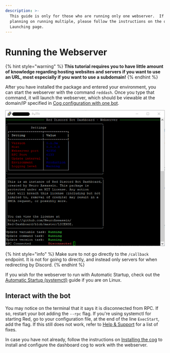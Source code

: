 ```yaml
---
description: >-
  This guide is only for those who are running only one webserver.  If you are
  planning on running multiple, please follow the instructions on the other
  Launching page.
---
```


# Running the Webserver

{% hint style="warning" %}
**This tutorial requires you to have little amount of knowledge regarding hosting websites and servers if you want to use an URL, most especially if you want to use a subdomain!**
{% endhint %}

After you have installed the package and entered your environment, you can start the webserver with the command `reddash`. Once you type that command, it will launch the webserver, which should be viewable at the domain/IP specified in [Cog configuration with one bot](../cog-installation/cog-configuration-with-one-bot.md).

![You should get this screen, but with RPC connected.](../.gitbook/assets/annotation-2020-06-15-134714.png)

{% hint style="info" %}
Make sure to not go directly to the `/callback` endpoint.  It is not for going to directly, and instead only servers for when redirecting by Discord.
{% endhint %}

If you wish for the webserver to run with Automatic Startup, check out the [Automatic Startup \(systemctl\)](../webserver-installation/automatic-startup-systemctl.md) guide if you are on Linux.

## Interact with the bot

You may notice on the terminal that it says it is disconnected from RPC. If so, restart your bot adding the `--rpc` flag.  If you're using systemctl for starting Red, go to your configuration file, at the end of the line `ExecStart`, add the flag.  If this still does not work, refer to [Help & Support](../support/help-and-support.md) for a list of fixes.

In case you have not already, follow the instructions on [Installing the cog](../cog-installation/installing-cog.md) to install and configure the dashboard cog to work with the webserver.

